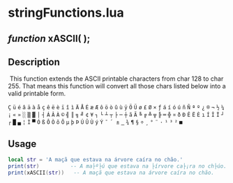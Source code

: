# stringFunctions.lua

## *function* xASCII(	); 

## Description
​	This function extends the ASCII printable characters from char 128 to char 255.  That means this function will convert all those chars listed below into a valid printable form.

`Ç` `ü` `é` `â` `ä` `à` `å` `ç` `ê` `ë` `è` `ï` `î` `ì` `Ä` `Å` `É` `æ` `Æ` `ô` `ö` `ò` `û` `ù` `ÿ` `Ö` `Ü` `ø` `£` `Ø` `×` `ƒ` `á` `í` `ó` `ú` `ñ` `Ñ` `ª` `º` `¿` `®` `¬` `½` `¼` `¡` `«` `»` `░` `▒` `▓` `│` `┤` `Á` `Â` `À` `©` `╣` `║` `╗` `╝` `¢` `¥` `┐` `└` `┴` `┬` `├` `─` `┼` `ã` `Ã` `╚` `╔` `╩` `╦` `╠` `═` `╬` `¤` `ð` `Ð` `Ê` `Ë` `È` `ı` `Í` `Î` `Ï` `┘` `┌` `█` `▄` `¦` `Ì` `▀` `Ó` `ß` `Ô` `Ò` `õ` `Õ` `µ` `þ` `Þ` `Ú` `Û` `Ù` `ý` `Ý` `¯` `´` `­` `±` `‗` `¾` `¶` `§` `÷` `¸` `°` `¨` `·` `¹` `³` `²` `■`

## Usage

````lua
local str = 'A maçã que estava na árvore caíra no chão.'
print(str)			-- A ma├º├ú que estava na ├írvore ca├¡ra no ch├úo.
print(xASCII(str))   -- A maçã que estava na árvore caíra no chão. 
````